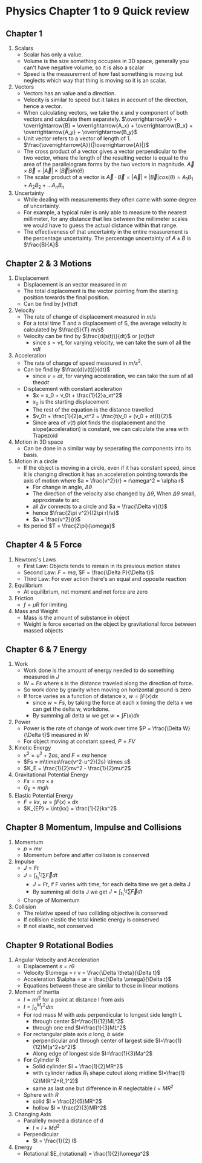 # Physics Chapter 1 to 9 Quick review

## Chapter 1

1. Scalars
    - Scalar has only a value.
    - Volume is the size something occupies in 3D space, generally you can't have negative volume, so it is also a scalar
    - Speed is the measurement of how fast something is moving but neglects which way that thing is moving so it is an scalar.
2. Vectors
    - Vectors has an value and a direction.
    - Velocity is similar to speed but it takes in account of the direction, hence a vector.
    - When calculating vectors, we take the x and y component of both vectors and calculate them separately. $\overrightarrow{A} + \overrightarrow{B} = \overrightarrow{A_x} + \overrightarrow{B_x} + \overrightarrow{A_y} + \overrightarrow{B_y}$
    - Unit vector refers to a vector of length of 1. $\frac{\overrightarrow{A}}{|\overrightarrow{A}|}$
    - The cross product of a vector gives a vector perpendicular to the two vector, where the length of the resulting vector is equal to the area of the parallelogram forms by the two vectors in magnitude. $\overrightarrow{A} \times \overrightarrow{B} = |\overrightarrow{A}| \times |\overrightarrow{B}| sin(\theta)$
    - The scalar product of a vector is $\overrightarrow{A} \cdot \overrightarrow{B} = |\overrightarrow{A}| \times |\overrightarrow{B}| cos(\theta) = A_1 B_1 + A_2 B_2 + ... A_n B_n$
3. Uncertainty
    - While dealing with measurements they often came with some degree of uncertainty. 
    - For example, a typical ruler is only able to measure to the nearest millimeter, for any distance that lies between the millimeter scales we would have to guess the actual distance within that range. 
    - The effectiveness of that uncertainty in the entire measurement is the percentage uncertainty. The percentage uncertainty of $A \pm B$ is $\frac{B}{A}$

## Chapter 2 & 3 Motions

1. Displacement
    - Displacement is an vector measured in $m$
    - The total displacement is the vector pointing from the starting position towards the final position.
    - Can be find by $\int{v(t)}dt$
2. Velocity
    - The rate of change of displacement measured in $m/s$
    - For a total time T and a displacement of S, the average velocity is calculated by $\frac{S}{T} m/s$
    - Velocity can be find by $\frac{d(s(t))}{dt}$ or $\int{a(t)}dt$
        - since $s = vt$, for varying velocity, we can take the sum of all the $vdt$
3. Acceleration
    - The rate of change of speed measured in $m/s^2$.
    - Can be find by $\frac{d(v(t))}{dt}$
        - since $v = at$, for varying acceleration, we can take the sum of all the$adt$
    - Displacement with constant aceleration
        - $x = x_0 + v_0t + \frac{1}{2}a_xt^2$
        - $x_0$ is the starting displacement
        - The rest of the equation is the distance travelled
        - $v_0t + \frac{1}{2}a_xt^2 = \frac{t(v_0 + (v_0 + at))}{2}$
        - Since area of $v(t)$ plot finds the displacement and the slope(acceleration) is constant, we can calculate the area with Trapezoid
4. Motion in 3D space
    - Can be done in a similar way by seperating the components into its basis.
5. Motion in a circle
    - If the object is moving in a circle, even if it has constant speed, since it is changing direction it has an acceleration pointing towards the axis of motion where $a = \frac{v^2}{r} = r\omega^2 = \alpha r$
        - For change in angle, $\Delta \theta$
        - The direction of the velocity also changed by $\Delta\theta$, When $\Delta\theta$ small, approximate to arc
        - all $\Delta v$ connects to a circle and $a = \frac{\Delta v}{t}$
        - hence $\frac{2\pi v^2}{(2\pi r)/v}$
        - $a = \frac{v^2}{r}$ 
    - Its period $T = \frac{2\pi}{\omega}$
## Chapter 4 & 5 Force
1. Newtons's Laws
    - First Law: Objects tends to remain in its previous motion states
    - Second Law: $F = ma$, $F = \frac{\Delta P}{\Delta t}$
    - Third Law: For ever action there's an equal and opposite reaction
2. Equilibrium
    - At equilibrium, net moment and net force are zero
3. Friction
    - $f = \mu R$ for limiting
4. Mass and Weight
    - Mass is the amount of substance in object
    - Weight is force excerted on the object by gravitational force between massed objects

## Chapter 6 & 7 Energy
1. Work 
    - Work done is the amount of energy needed to do something measured in $J$
    - $W = Fs$ where s is the distance traveled along the direction of force.
    - So work done by gravity when moving on horizontal ground is zero
    - If force varies as a function of distance x, $w = \int{F(x)}dx$
        - since $w = Fs$, by taking the force at each x timing the delta x we can get the delta w, workdone.
        - By summing all delta w we get $w = \int{F(x)}dx$
2. Power
    - Power is the rate of change of work over time $P = \frac{\Delta W}{\Delta t}$ measured in $W$
    - For object moving at constant speed, $P = FV$
3. Kinetic Energy
    - $v^2 = u^2 + 2as$, and $F = ma$ hence
    - $Fs = m\times\frac{v^2-u^2}{2s} \times s$
    - $K_E = \frac{1}{2}mv^2 - \frac{1}{2}mu^2$
4. Gravitational Potential Energy
    - $Fs = ma \times s$
    - $G_E = mgh$
5. Elastic Potential Energy
    - $F = kx$, $w = \int{F(x) \times dx}$
    - $K_{EP} = \int{kx} = \frac{1}{2}kx^2$

## Chapter 8 Momentum, Impulse and Collisions
1. Momentum
    - $p = mv$
    - Momentum before and after collision is conserved
2. Impulse
    - $J = Ft$
    - $J = \int^{t_2}_{t_1}{\sum \overrightarrow{F}dt}$
        - $J = Ft$, if F varies with time, for each delta time we get a delta J
        - By summing all delta J we get $J = \int^{t_2}_{t_1}{\sum \overrightarrow{F}dt}$
    - Change of Momentum
3. Collision
    - The relative speed of two colliding objective is conserved
    - If collision elastic the total kinetic energy is conserved
    - If not elastic, not conserved

## Chapter 9 Rotational Bodies
1. Angular Velocity and Acceleration
    - Displacement $s = r \theta$
    - Velocity $\omega = r v = \frac{\Delta \theta}{\Delta t}$
    - Acceleration $\alpha = ar = \frac{\Delta \omega}{\Delta t}$
    - Equations between these are similar to those in linear motions
2. Moment of Inertia
    - $I = ml^2$ for a point at distance l from axis
    - $I = \int^{M}_{0}{r^2}dm$
    - For rod mass M with axis perpendicular to longest side length L
        - through center $I=\frac{1}{12}ML^2$
        - through one end $I=\frac{1}{3}ML^2$
    - For rectangular plate axis $a$ long, $b$ wide
        - perpendicular and through center of largest side $I=\frac{1}{12}M(a^2+b^2)$
        - Along edge of longest side $I=\frac{1}{3}Ma^2$
    - For Cylinder R
        - Solid cylinder $I = \frac{1}{2}MR^2$
        - with cylinder radius $R_1$ shape cutout along midline $I=\frac{1}{2}M(R^2+R_1^2)$
        - same as last one but difference in $R$ neglectable $I = MR^2$
    - Sphere with $R$
        - solid $I = \frac{2}{5}MR^2$
        - hollow $I = \frac{2}{3}MR^2$
3. Changing Axis
    - Parallelly moved a distance of d
        - $I = I + Md^2$
    - Perpendicular
        - $I = \frac{1}{2} I$
4. Energy
    - Rotational $E_{rotational} = \frac{1}{2}I\omega^2$
